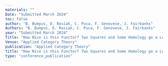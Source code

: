 ```yaml
---
materials: ""
Date: "Submitted March 2024"
toc: false
author: "B. Bumpus, D. Rosiak, C. Puca, F. Genovese, J. Fairbanks"
Authors: "B. Bumpus, D. Rosiak, C. Puca, F. Genovese, J. Fairbanks"
year: "Submitted March 2024"
Title: "How Nice is this Functor? Two Squares and Some Homology go a Long Way"
Venue: "Applied Category Theory"
publication: "Applied Category Theory"
title: "How Nice is this Functor? Two Squares and Some Homology go a Long Way"
type: "conference_publication"
---
```


